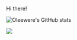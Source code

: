 Hi there!

![Oleewere's GitHub stats](https://github-readme-stats.vercel.app/api?username=oleewere&theme=default&show_icons=true)

<img align="center" src="https://github-readme-stats.vercel.app/api/top-langs/?username=oleewere&theme=default" />
